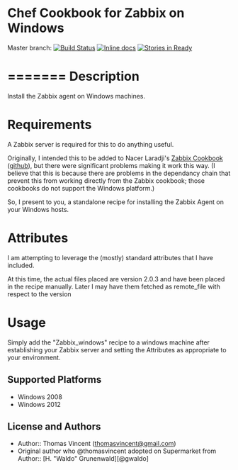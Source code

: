 # Chef Cookbook for Zabbix on Windows

Master branch: [![Build Status](https://secure.travis-ci.org/thomasvincent/zabbix_windows_chef)](https://secure.travis-ci.org/thomasvincent/zabbix_windows_chef)
[![Inline docs](http://inch-ci.org/github/thomasvincent/zabbix_windows_chef.png)](http://inch-ci.org/github/thomasvincent/zabbix_windows_chef) [![Stories in Ready](https://badge.waffle.io/thomasvincent/zabbix_windows_chef.png?label=ready&title=Ready)](https://waffle.io/thomasvincent/zabbix_windows_chef)

=======
Description
===========
Install the Zabbix agent on Windows machines.


Requirements
============
A Zabbix server is required for this to do anything useful.

Originally, I intended this to be added to Nacer Laradji's [Zabbix Cookbook](http://community.opscode.com/cookbooks/zabbix) ([github](https://github.com/laradji/zabbix)), but there were significant problems making it work this way.  (I believe that this is because there are problems in the dependancy chain that prevent this from working directly from the Zabbix cookbook; those cookbooks do not support the Windows platform.)

So, I present to you, a standalone recipe for installing the Zabbix Agent on your Windows hosts.


Attributes
==========
I am attempting to leverage the (mostly) standard attributes that I have included.

At this time, the actual files placed are version 2.0.3 and have been placed in the recipe manually.  Later I may have them fetched as remote_file with respect to the version


Usage
=====
Simply add the "Zabbix\_windows" recipe to a windows machine after establishing your Zabbix server and setting the Attributes as appropriate to your environment.


## Supported Platforms

* Windows 2008
* Windows 2012

## License and Authors

- Author:: Thomas Vincent (thomasvincent@gmail.com)
- Original author who @thomasvincent adopted on Supermarket from Author:: [H. "Waldo" Grunenwald][@gwaldo]
